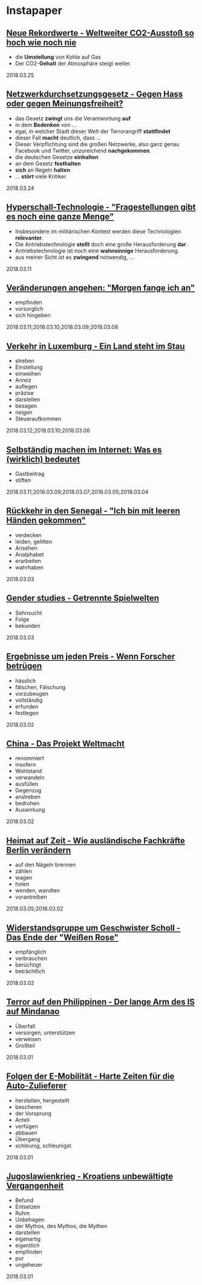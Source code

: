 # Instapaper

## [Neue Rekordwerte - Weltweiter CO2-Ausstoß so hoch wie noch nie](https://www.instapaper.com/read/1032906199)

* die **Umstellung** von Kohle auf Gas
* Der CO2-**Gehalt** der Atmosphäre steigt weiter.

2018.03.25

## [Netzwerkdurchsetzungsgesetz - Gegen Hass oder gegen Meinungsfreiheit?](https://www.instapaper.com/read/1025392252)

* das Gesetz **zwingt** uns die Verantwortung **auf**
* in dem **Bedenken** von ...
* egal, in welcher Stadt dieser Welt der Terrorangriff **stattfindet**
* dieser Fall **macht** deutlich, dass ...
* Dieser Verpflichtung sind die großen Netzwerke, also ganz genau Facebook und Twitter, unzureichend **nachgekommen**.
* die deutschen Gesetze **einhalten**
* an dem Gesetz **festhalten**
* **sich** an Regeln **halten**
* ... **stört** viele Kritiker

2018.03.24

## [Hyperschall-Technologie - "Fragestellungen gibt es noch eine ganze Menge"](https://www.instapaper.com/read/1025382400)

* Insbesondere im militärischen Kontext werden diese Technologien **relevanter**.
* Die Antriebstechnologie **stellt** doch eine große Herausforderung **dar**.
* Antriebstechnologie ist noch eine **wahnsinnige** Herausforderung.
* aus meiner Sicht ist es **zwingend** notwendig, ...

2018.03.11

## [Veränderungen angehen: "Morgen fange ich an"](https://www.instapaper.com/read/1025445431)

* empfinden
* vorsorglich
* sich hingeben

2018.03.11;2018.03.10;2018.03.09;2018.03.08

## [Verkehr in Luxemburg - Ein Land steht im Stau](https://www.instapaper.com/read/1020906749)

* streben
* Einstellung
* einweihen
* Anreiz
* auflegen
* präzise
* darstellen
* besagen
* neigen
* Steueraufkommen

2018.03.12;2018.03.10;2018.03.06

## [Selbständig machen im Internet: Was es (wirklich) bedeutet](https://www.instapaper.com/read/1022561378)

* Gastbeitrag
* stiften

2018.03.11;2018.03.09;2018.03.07;2018.03.05;2018.03.04

## [Rückkehr in den Senegal - "Ich bin mit leeren Händen gekommen"](https://www.instapaper.com/read/1019605393)

* verdecken
* leiden, gelitten
* Ansehen
* Analphabet
* erarbeiten
* wahrhaben

2018.03.03

## [Gender studies - Getrennte Spielwelten](https://www.instapaper.com/read/1013151057)

* Sehnsucht
* Folge
* bekunden

2018.03.03

## [Ergebnisse um jeden Preis - Wenn Forscher betrügen](https://www.instapaper.com/read/1019596803)

* hässlich
* fälschen, Fälschung
* vorzubeugen
* vollständig
* erfunden
* festlegen

2018.03.02

## [China - Das Projekt Weltmacht](https://www.instapaper.com/read/1010408973)

* renommiert
* insofern
* Wohlstand
* verwandeln
* ausfüllen
* Gegenzug
* anstreben
* bedrohen
* Auswirkung

2018.03.02

## [Heimat auf Zeit - Wie ausländische Fachkräfte Berlin verändern](https://www.instapaper.com/read/1014556762)

* auf den Nägeln brennen
* zählen
* wagen
* holen
* wenden, wandten
* vorantreiben

2018.03.05;2018.03.02

## [Widerstandsgruppe um Geschwister Scholl - Das Ende der "Weißen Rose"](https://www.instapaper.com/read/1019605405)

* empfänglich
* verbrauchen
* berüchtigt
* beträchtlich

2018.03.02

## [Terror auf den Philippinen - Der lange Arm des IS auf Mindanao](https://www.instapaper.com/read/1019270850)

* Überfall
* versorgen, unterstützen
* verweisen
* Großteil

2018.03.01

## [Folgen der E-Mobilität - Harte Zeiten für die Auto-Zulieferer](https://www.instapaper.com/read/1010409134)

* herstellen, hergestellt
* bescheren
* der Vorsprung
* Anteil
* verfügen
* abbauen
* Übergang
* schleunig, schleunigst

2018.03.01

## [Jugoslawienkrieg - Kroatiens unbewältigte Vergangenheit](https://www.instapaper.com/read/1020440863)

* Befund
* Entsetzen
* Ruhm
* Unbehagen
* der Mythos, des Mythos, die Mythen
* darstellen
* eigenartig
* eigentlich
* empfinden
* pur
* ungeheuer

2018.03.01
